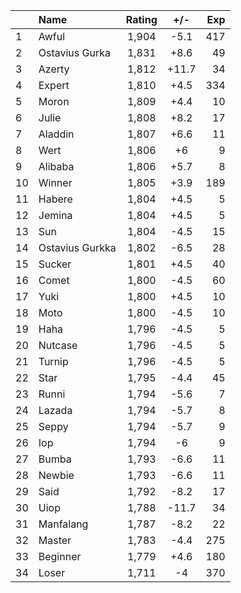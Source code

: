 | |Name|Rating|+/-|Exp|
|-|:---|:----:|:-:|--:|
|1|Awful|1,904|-5.1|417|
|2|Ostavius Gurka|1,831|+8.6|49|
|3|Azerty|1,812|+11.7|34|
|4|Expert|1,810|+4.5|334|
|5|Moron|1,809|+4.4|10|
|6|Julie|1,808|+8.2|17|
|7|Aladdin|1,807|+6.6|11|
|8|Wert|1,806|+6|9|
|9|Alibaba|1,806|+5.7|8|
|10|Winner|1,805|+3.9|189|
|11|Habere|1,804|+4.5|5|
|12|Jemina|1,804|+4.5|5|
|13|Sun|1,804|-4.5|15|
|14|Ostavius Gurkka|1,802|-6.5|28|
|15|Sucker|1,801|+4.5|40|
|16|Comet|1,800|-4.5|60|
|17|Yuki|1,800|+4.5|10|
|18|Moto|1,800|-4.5|10|
|19|Haha|1,796|-4.5|5|
|20|Nutcase|1,796|-4.5|5|
|21|Turnip|1,796|-4.5|5|
|22|Star|1,795|-4.4|45|
|23|Runni|1,794|-5.6|7|
|24|Lazada|1,794|-5.7|8|
|25|Seppy|1,794|-5.7|9|
|26|Iop|1,794|-6|9|
|27|Bumba|1,793|-6.6|11|
|28|Newbie|1,793|-6.6|11|
|29|Said|1,792|-8.2|17|
|30|Uiop|1,788|-11.7|34|
|31|Manfalang|1,787|-8.2|22|
|32|Master|1,783|-4.4|275|
|33|Beginner|1,779|+4.6|180|
|34|Loser|1,711|-4|370|
